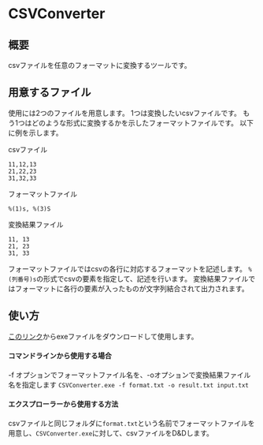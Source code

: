# CSVConverter
## 概要
csvファイルを任意のフォーマットに変換するツールです。
## 用意するファイル
使用には2つのファイルを用意します。
1つは変換したいcsvファイルです。
もう1つはどのような形式に変換するかを示したフォーマットファイルです。
以下に例を示します。

csvファイル
```
11,12,13
21,22,23
31,32,33
```

フォーマットファイル
```
%(1)s, %(3)S

```

変換結果ファイル
```
11, 13
21, 23
31, 33
```

フォーマットファイルではcsvの各行に対応するフォーマットを記述します。
`%(列番号)s`の形式でcsvの要素を指定して、記述を行います。
変換結果ファイルではフォーマットに各行の要素が入ったものが文字列結合されて出力されます。

## 使い方
[このリンク](https://github.com/cider68760155/CSVConverter/raw/main/dist/CSVConverter.exe)からexeファイルをダウンロードして使用します。
#### コマンドラインから使用する場合
-f オプションでフォーマットファイル名を、-oオプションで変換結果ファイル名を指定します
`CSVConverter.exe -f format.txt -o result.txt input.txt`
#### エクスプローラーから使用する方法
csvファイルと同じフォルダに`format.txt`という名前でフォーマットファイルを用意し、`CSVConverter.exe`に対して、csvファイルをD&Dします。
